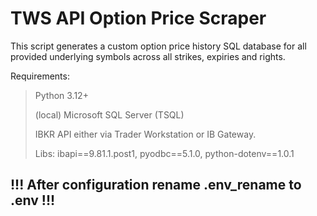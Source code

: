 # TWS API Option Price Scraper

This script generates a custom option price history SQL database for all provided underlying symbols across all strikes, expiries and rights.

Requirements:
> Python 3.12+
> 
> (local) Microsoft SQL Server (TSQL)
> 
> IBKR API either via Trader Workstation or IB Gateway.
>
> Libs: ibapi==9.81.1.post1, pyodbc==5.1.0, python-dotenv==1.0.1


## !!! After configuration rename .env_rename to .env !!!


